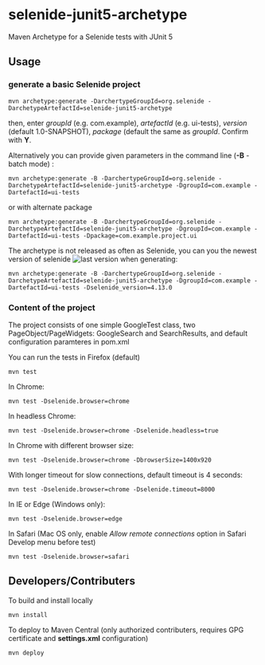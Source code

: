 # selenide-junit5-archetype
Maven Archetype for a Selenide tests with JUnit 5


## Usage

### generate a basic Selenide project

```mvn archetype:generate -DarchertypeGroupId=org.selenide -DarchetypeArtefactId=selenide-junit5-archetype```

then, enter *groupId* (e.g. com.example), *artefactId* (e.g. ui-tests), *version* (default 1.0-SNAPSHOT), *package* (default the same as *groupId*. Confirm with **Y**.

Alternatively you can provide given parameters in the command line (**-B** - batch mode) :

```mvn archetype:generate -B -DarchertypeGroupId=org.selenide -DarchetypeArtefactId=selenide-junit5-archetype -DgroupId=com.example -DartefactId=ui-tests```

or with alternate package

```mvn archetype:generate -B -DarchertypeGroupId=org.selenide -DarchetypeArtefactId=selenide-junit5-archetype -DgroupId=com.example -DartefactId=ui-tests -Dpackage=com.example.project.ui```

The archetype is not released as often as Selenide, you can you the newest version of selenide ![last version](https://img.shields.io/maven-central/v/com.codeborne/selenide.svg) when generating:

```mvn archetype:generate -B -DarchertypeGroupId=org.selenide -DarchetypeArtefactId=selenide-junit5-archetype -DgroupId=com.example -DartefactId=ui-tests -Dselenide_version=4.13.0```

### Content of the project

The project consists of one simple GoogleTest class, two PageObject/PageWidgets: GoogleSearch and SearchResults, and default configuration paramteres in pom.xml

You can run the tests in Firefox (default)

```mvn test```

In Chrome:

```mvn test -Dselenide.browser=chrome```

In headless Chrome:

```mvn test -Dselenide.browser=chrome -Dselenide.headless=true```

In Chrome with different browser size:

```mvn test -Dselenide.browser=chrome -DbrowserSize=1400x920```

With longer timeout for slow connections, default timeout is 4 seconds:

```mvn test -Dselenide.browser=chrome -Dselenide.timeout=8000```

In IE or Edge (Windows only):
```mvn test -Dselenide.browser=ie
mvn test -Dselenide.browser=edge
```

In Safari (Mac OS only, enable *Allow remote connections* option in Safari Develop menu before test)

```mvn test -Dselenide.browser=safari```

## Developers/Contributers

To build and install locally 

```mvn install```

To deploy to Maven Central (only authorized contributers, requires GPG certificate and **settings.xml** configuration)

```mvn deploy```
